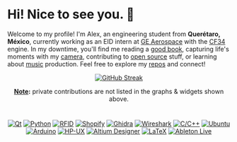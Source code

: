 # Hi! Nice to see you. 🖖

Welcome to my profile! I'm Alex, an engineering student from **Querétaro, México**, currently working as an EID intern at [GE Aerospace](https://www.geaerospace.com) with the [CF34](https://www.geaerospace.com/propulsion/commercial/cf34) engine. In my downtime, you'll find me reading a [good book](https://www.amazon.com/Subtle-Art-Not-Giving-Counterintuitive/dp/0062457713), capturing life's moments with my [camera](https://unsplash.com/@spat), contributing to [open source](https://profile-summary-for-github.com/user/alex-spataru) stuff, or learning about [music](https://soundcloud.com/alex_spataru) production. Feel free to explore my [repos](https://github.com/alex-spataru?tab=repositories) and connect!

<div align="center">

[![GitHub Streak](https://streak-stats.demolab.com?user=alex-spataru&hide_border=true&background=00000000&border=00000000&stroke=828282&ring=C94F4F&fire=C94F4F&currStreakNum=C94F4F&sideNums=C94F4F&currStreakLabel=424242&sideLabels=121212&dates=848484)](https://git.io/streak-stats)
  
<b><ins>Note</ins>:</b> private contributions are not listed in the graphs & widgets shown above.

<h1></h1>
  
[![Qt](https://img.shields.io/badge/-Qt-41CD52?style=flat-square&logo=qt&logoColor=white)](https://qt.io)
[![Python](https://img.shields.io/badge/-Python-3776AB?style=flat-square&logo=python&logoColor=white)](https://www.python.org)
[![RFID](https://img.shields.io/badge/-RFID_HF/UHF-F77E1C?style=flat-square&logo=wikidata&logoColor=white)](https://en.wikipedia.org/wiki/Radio-frequency_identification)
[![Shopify](https://img.shields.io/badge/-Shopify-7AB55C?style=flat-square&logo=shopify&logoColor=white)](https://www.shopify.com)
[![Ghidra](https://img.shields.io/badge/-Ghidra-ED1C24?style=flat-square&logo=dungeonsanddragons&logoColor=white)](https://ghidra-sre.org)
[![Wireshark](https://img.shields.io/badge/-Wireshark-1679A7?style=flat-square&logo=wireshark&logoColor=white)](https://www.wireshark.org)
[![C/C++](https://img.shields.io/badge/-C/C++-00599C?style=flat-square&logo=cplusplus&logoColor=white)](https://hub.packtpub.com/why-does-the-c-programming-language-refuse-to-die/)
[![Ubuntu](https://img.shields.io/badge/-Ubuntu-E95420?style=flat-square&logo=ubuntu&logoColor=white)](https://ubuntu.com)
[![Arduino](https://img.shields.io/badge/-Arduino-00979D?style=flat-square&logo=arduino&logoColor=white)](https://www.hackster.io/alex-spataru/serial-studio-a-dashboard-software-for-serial-devices-0866b7)
[![HP-UX](https://img.shields.io/badge/-HP_UX-0096D6?style=flat-square&logo=hp&logoColor=white)](https://en.wikipedia.org/wiki/HP-UX)
[![Altium Designer](https://img.shields.io/badge/-Altium_Designer-A5915F?style=flat-square&logo=altium-designer&logoColor=white)](https://www.altium.com/altium-designer)
[![LaTeX](https://img.shields.io/badge/-LaTeX-008080?style=flat-square&logo=latex&logoColor=white)](https://www.latex-project.org)
[![Ableton Live](https://img.shields.io/badge/-Ableton_Live-000000?style=flat-square&logo=ableton-live&logoColor=white)](https://www.ableton.com/en/)

</div>
